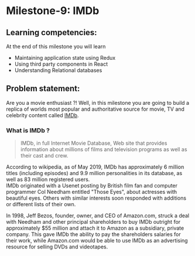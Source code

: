 
# Milestone-9: IMDb

## Learning competencies:

At the end of this milestone you will learn

- Maintaining application state using Redux
- Using third party components in React
- Understanding Relational databases

## Problem statement:

Are you a movie enthusiast ?! Well, in this milestone you are going to build a replica of worlds most popular and authoritative source for movie, TV and celebrity content called [IMDb](https://www.imdb.com/).

### What is IMDb ?

> IMDb, in full Internet Movie Database, Web site that provides information about millions of films and television programs as well as their cast and crew.

According to wikipedia, as of May 2019, IMDb has approximately 6 million titles (including episodes) and 9.9 million personalities in its database, as well as 83 million registered users.  
IMDb originated with a Usenet posting by British film fan and computer programmer Col Needham entitled "Those Eyes", about actresses with beautiful eyes. Others with similar interests soon responded with additions or different lists of their own.

In 1998, Jeff Bezos, founder, owner, and CEO of Amazon.com, struck a deal with Needham and other principal shareholders to buy IMDb outright for approximately \$55 million and attach it to Amazon as a subsidiary, private company. This gave IMDb the ability to pay the shareholders salaries for their work, while Amazon.com would be able to use IMDb as an advertising resource for selling DVDs and videotapes.